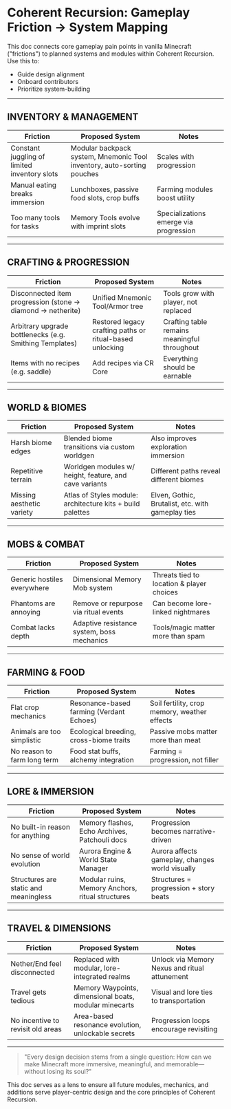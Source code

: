 # Coherent Recursion: Gameplay Friction → System Mapping

This doc connects core gameplay pain points in vanilla Minecraft ("frictions") to planned systems and modules within Coherent Recursion. Use this to:
- Guide design alignment
- Onboard contributors
- Prioritize system-building

---

## INVENTORY & MANAGEMENT

| Friction | Proposed System | Notes |
|---------|------------------|-------|
| Constant juggling of limited inventory slots | Modular backpack system, Mnemonic Tool inventory, auto-sorting pouches | Scales with progression |
| Manual eating breaks immersion | Lunchboxes, passive food slots, crop buffs | Farming modules boost utility |
| Too many tools for tasks | Memory Tools evolve with imprint slots | Specializations emerge via progression |

---

## CRAFTING & PROGRESSION

| Friction | Proposed System | Notes |
|---------|------------------|-------|
| Disconnected item progression (stone → diamond → netherite) | Unified Mnemonic Tool/Armor tree | Tools grow with player, not replaced |
| Arbitrary upgrade bottlenecks (e.g. Smithing Templates) | Restored legacy crafting paths or ritual-based unlocking | Crafting table remains meaningful throughout |
| Items with no recipes (e.g. saddle) | Add recipes via CR Core | Everything should be earnable |

---

## WORLD & BIOMES

| Friction | Proposed System | Notes |
|---------|------------------|-------|
| Harsh biome edges | Blended biome transitions via custom worldgen | Also improves exploration immersion |
| Repetitive terrain | Worldgen modules w/ height, feature, and cave variants | Different paths reveal different biomes |
| Missing aesthetic variety | Atlas of Styles module: architecture kits + build palettes | Elven, Gothic, Brutalist, etc. with gameplay ties |

---

## MOBS & COMBAT

| Friction | Proposed System | Notes |
|---------|------------------|-------|
| Generic hostiles everywhere | Dimensional Memory Mob system | Threats tied to location & player choices |
| Phantoms are annoying | Remove or repurpose via ritual events | Can become lore-linked nightmares |
| Combat lacks depth | Adaptive resistance system, boss mechanics | Tools/magic matter more than spam |

---

## FARMING & FOOD

| Friction | Proposed System | Notes |
|---------|------------------|-------|
| Flat crop mechanics | Resonance-based farming (Verdant Echoes) | Soil fertility, crop memory, weather effects |
| Animals are too simplistic | Ecological breeding, cross-biome traits | Passive mobs matter more than meat |
| No reason to farm long term | Food stat buffs, alchemy integration | Farming = progression, not filler |

---

## LORE & IMMERSION

| Friction | Proposed System | Notes |
|---------|------------------|-------|
| No built-in reason for anything | Memory flashes, Echo Archives, Patchouli docs | Progression becomes narrative-driven |
| No sense of world evolution | Aurora Engine & World State Manager | Aurora affects gameplay, changes world visually |
| Structures are static and meaningless | Modular ruins, Memory Anchors, ritual structures | Structures = progression + story beats |

---

## TRAVEL & DIMENSIONS

| Friction | Proposed System | Notes |
|---------|------------------|-------|
| Nether/End feel disconnected | Replaced with modular, lore-integrated realms | Unlock via Memory Nexus and ritual attunement |
| Travel gets tedious | Memory Waypoints, dimensional boats, modular minecarts | Visual and lore ties to transportation |
| No incentive to revisit old areas | Area-based resonance evolution, unlockable secrets | Progression loops encourage revisiting |

---

> "Every design decision stems from a single question: How can we make Minecraft more immersive, meaningful, and memorable—without losing its soul?"

This doc serves as a lens to ensure all future modules, mechanics, and additions serve player-centric design and the core principles of Coherent Recursion.

